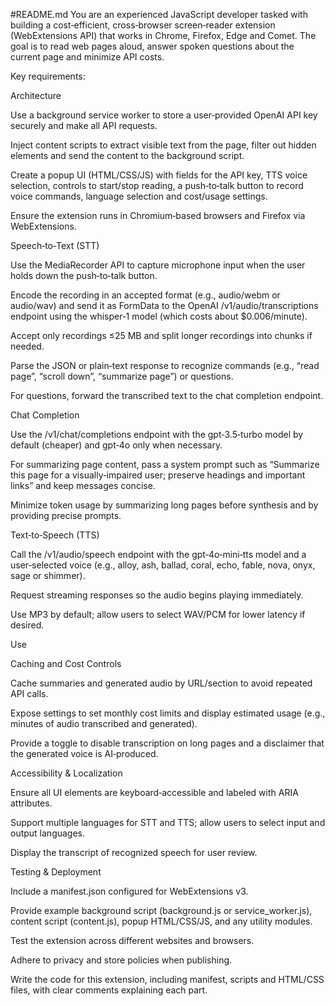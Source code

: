 #README.md
You are an experienced JavaScript developer tasked with building a cost‑efficient, cross‑browser screen‑reader extension (WebExtensions API) that works in Chrome, Firefox, Edge and Comet. The goal is to read web pages aloud, answer spoken questions about the current page and minimize API costs.

Key requirements:

Architecture

Use a background service worker to store a user‑provided OpenAI API key securely and make all API requests.

Inject content scripts to extract visible text from the page, filter out hidden elements and send the content to the background script.

Create a popup UI (HTML/CSS/JS) with fields for the API key, TTS voice selection, controls to start/stop reading, a push‑to‑talk button to record voice commands, language selection and cost/usage settings.

Ensure the extension runs in Chromium‑based browsers and Firefox via WebExtensions.

Speech‑to‑Text (STT)

Use the MediaRecorder API to capture microphone input when the user holds down the push‑to‑talk button.

Encode the recording in an accepted format (e.g., audio/webm or audio/wav) and send it as FormData to the OpenAI /v1/audio/transcriptions endpoint using the whisper‑1 model (which costs about $0.006/minute).

Accept only recordings ≤25 MB and split longer recordings into chunks if needed.

Parse the JSON or plain‑text response to recognize commands (e.g., “read page”, “scroll down”, “summarize page”) or questions.

For questions, forward the transcribed text to the chat completion endpoint.

Chat Completion

Use the /v1/chat/completions endpoint with the gpt‑3.5‑turbo model by default (cheaper) and gpt‑4o only when necessary.

For summarizing page content, pass a system prompt such as “Summarize this page for a visually‑impaired user; preserve headings and important links” and keep messages concise.

Minimize token usage by summarizing long pages before synthesis and by providing precise prompts.

Text‑to‑Speech (TTS)

Call the /v1/audio/speech endpoint with the gpt‑4o‑mini‑tts model and a user‑selected voice (e.g., alloy, ash, ballad, coral, echo, fable, nova, onyx, sage or shimmer).

Request streaming responses so the audio begins playing immediately.

Use MP3 by default; allow users to select WAV/PCM for lower latency if desired.

Use <audio> elements or the Web Audio API to play the returned audio; implement pause, resume and skip controls.

Caching and Cost Controls

Cache summaries and generated audio by URL/section to avoid repeated API calls.

Expose settings to set monthly cost limits and display estimated usage (e.g., minutes of audio transcribed and generated).

Provide a toggle to disable transcription on long pages and a disclaimer that the generated voice is AI‑produced.

Accessibility & Localization

Ensure all UI elements are keyboard‑accessible and labeled with ARIA attributes.

Support multiple languages for STT and TTS; allow users to select input and output languages.

Display the transcript of recognized speech for user review.

Testing & Deployment

Include a manifest.json configured for WebExtensions v3.

Provide example background script (background.js or service_worker.js), content script (content.js), popup HTML/CSS/JS, and any utility modules.

Test the extension across different websites and browsers.

Adhere to privacy and store policies when publishing.

Write the code for this extension, including manifest, scripts and HTML/CSS files, with clear comments explaining each part.